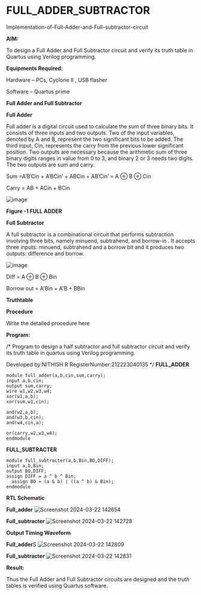 # FULL_ADDER_SUBTRACTOR

Implementation-of-Full-Adder-and-Full-subtractor-circuit

**AIM:**

To design a Full Adder and Full Subtractor circuit and verify its truth table in Quartus using Verilog programming.

**Equipments Required:**

Hardware – PCs, Cyclone II , USB flasher

Software – Quartus prime

**Full Adder and Full Subtractor**

**Full Adder**

Full adder is a digital circuit used to calculate the sum of three binary bits. It consists of three inputs and two outputs. Two of the input variables, denoted by A and B, represent the two significant bits to be added. The third input, Cin, represents the carry from the previous lower significant position. Two outputs are necessary because the arithmetic sum of three binary digits ranges in value from 0 to 3, and binary 2 or 3 needs two digits. The two outputs are sum and carry.

Sum =A’B’Cin + A’BCin’ + ABCin + AB’Cin’ = A ⊕ B ⊕ Cin 

Carry = AB + ACin + BCin

![image](https://github.com/naavaneetha/FULL_ADDER_SUBTRACTOR/assets/154305477/0f30ba51-5ffb-4198-845f-18e054f675e7)

**Figure -1 FULL ADDER**

**Full Subtractor**

A full subtractor is a combinational circuit that performs subtraction involving three bits, namely minuend, subtrahend, and borrow-in . It accepts three inputs: minuend, subtrahend and a borrow bit and it produces two outputs: difference and borrow.

![image](https://github.com/naavaneetha/FULL_ADDER_SUBTRACTOR/assets/154305477/02b24f51-ab51-4304-9ad6-7b81ffc1ead5)

Diff = A ⊕ B ⊕ Bin 

Borrow out = A'Bin + A'B + BBin

**Truthtable**

**Procedure**

Write the detailed procedure here

**Program:**

/* Program to design a half subtractor and full subtractor circuit and verify its truth table in quartus using Verilog programming. 

Developed by:NITHISH R
RegisterNumber:212223040135
*/
**FULL_ADDER**
```
module full_adder(a,b,cin,sum,carry);
input a,b,cin;
output sum,carry;
wire w1,w2,w3,w4;       
xor(w1,a,b);
xor(sum,w1,cin);        

and(w2,a,b);
and(w3,b,cin);
and(w4,cin,a);

or(carry,w2,w3,w4);
endmodule
```
**FULL_SUBTRACTER**
```
module full_subtracter(a,b,Bin,BO,DIFF);
input a,b,Bin;
output BO,DIFF;
assign DIFF = a ^ b ^ Bin;
  assign BO = (a & b) | ((a ^ b) & Bin);
endmodule
```



**RTL Schematic**

**Full_adder**
![Screenshot 2024-03-22 142654](https://github.com/NithishR15/FULL_ADDER_SUBTRACTOR/assets/144870685/531c0576-f164-4696-a508-4e0eba85bf1b)

**Full_subtracter**
![Screenshot 2024-03-22 142728](https://github.com/NithishR15/FULL_ADDER_SUBTRACTOR/assets/144870685/3f4a33bc-5ff8-4fcf-b158-f638f05f7ba1)



**Output Timing Waveform**

**Full_adder**S
![Screenshot 2024-03-22 142809](https://github.com/NithishR15/FULL_ADDER_SUBTRACTOR/assets/144870685/2609c497-11c4-4dc1-ac24-c7cac9b5f195)

**Full_subtracter**
![Screenshot 2024-03-22 142831](https://github.com/NithishR15/FULL_ADDER_SUBTRACTOR/assets/144870685/d805516f-d677-429b-a036-1bfb387d956f)




**Result:**

Thus the Full Adder and Full Subtractor circuits are designed and the truth tables is verified using Quartus software.



